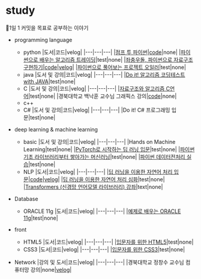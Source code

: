 # study
🐜1일 1 커밋을 목표로 공부하는 이야기
* programming language
  * python
    |도서|코드|velog|
    |---|---|---|
    |[점프 투 파이썬](https://wikidocs.net/book/1)|[code](https://github.com/yeojiyoon/study/tree/main/python/jump_to_python)|none|
    |[파이썬으로 배우는 알고리즘 트레이딩](https://wikidocs.net/book/110)|test|none|
    |[좌충우돌, 파이썬으로 자료구조 구현하기](https://wikidocs.net/book/9059)|[code](https://github.com/yeojiyoon/study/tree/main/python/data_structure)|[velog](https://velog.io/@yeojiyoon/series/%EC%A2%8C%EC%B6%A9%EC%9A%B0%EB%8F%8C-%ED%8C%8C%EC%9D%B4%EC%8D%AC%EC%9C%BC%EB%A1%9C-%EC%9E%90%EB%A3%8C%EA%B5%AC%EC%A1%B0-%EA%B5%AC%ED%98%84%ED%95%98%EA%B8%B0)|
    |[파이썬으로 풀어보는 프로젝트 오일러](https://wikidocs.net/book/9015)|test|none|
  * java
    |도서 및 강의|코드|velog|
    |---|---|---|
    |[Do it! 알고리즘 코딩테스트 with JAVA](https://inf.run/wwYP)|test|none|
  * C
    |도서 및 강의|코드|velog|
    |---|---|---|
    |[자료구조와 알고리즘 C언어](https://wikidocs.net/book/8033)|test|none|
    |경북대학교 백낙훈 교수님 그래픽스 강의|[code](https://github.com/yeojiyoon/study/tree/main/C/graphics)|none|
  * c++
  * C#
    |도서 및 강의|코드|velog|
    |---|---|---|
    |Do it! C# 프로그래밍 입문|test|none|
    
* deep learning & machine learning
  * basic
    |도서 및 강의|코드|velog|
    |---|---|---|
    |Hands on Machine Learning|test|none|
    |[PyTorch로 시작하는 딥 러닝 입문](https://wikidocs.net/book/2788)|test|none|
    |[파이썬 기초 라이브러리부터 쌓아가는 머신러닝](https://inf.run/N1zx)|test|none|
    |[파이썬 데이터전처리 실습](https://wikidocs.net/book/4764)|test|none|
  * NLP 
    |도서|코드|velog|
    |---|---|---|
    |[딥 러닝을 이용한 자연어 처리 입문](https://wikidocs.net/book/2155)|[code](https://github.com/yeojiyoon/study/tree/main/DL/NLP101)|[velog](https://velog.io/@yeojiyoon/series/%EB%94%A5-%EB%9F%AC%EB%8B%9D%EC%9D%84-%EC%9C%84%ED%95%9C-%EC%9E%90%EC%97%B0%EC%96%B4%EC%B2%98%EB%A6%AC-%EC%9E%85%EB%AC%B8)|
    |[딥 러닝을 이용한 자연어 처리 심화](https://wikidocs.net/book/2159)|test|none|
    |[Transformers (신경망 언어모델 라이브러리) 강좌](https://wikidocs.net/book/8056)|text|none|

* Database
  * ORACLE 11g
    |도서|코드|velog|
    |---|---|---|
    |[예제로 배우는 ORACLE 11g](https://wikidocs.net/book/550)|test|none|
* front
  * HTML5
    |도서|코드|velog|
    |---|---|---|
    |[입문자를 위한 HTML5](https://wikidocs.net/book/7596)|test|none|
  * CSS3
    |도서|코드|velog|
    |---|---|---|
    |[입문자를 위한 CSS3](https://wikidocs.net/book/9136)|test|none|

* Network
  |강의 및 도서|코드|velog|
  |---|---|---|
  |경북대학교 정창수 교수님 컴퓨터망 강의|none|[velog](https://velog.io/@yeojiyoon/series/%EC%BB%B4%ED%93%A8%ED%84%B0%EB%A7%9D)|
